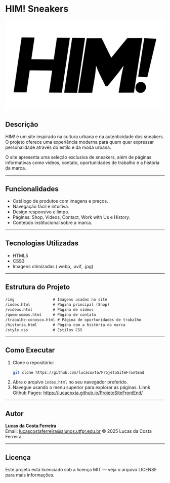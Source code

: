 # HIM! Sneakers

![HIM! Logo](img/HIM!.png)

## Descrição

HIM! é um site inspirado na cultura urbana e na autenticidade dos sneakers. O projeto oferece uma experiência moderna para quem quer expressar personalidade através do estilo e da moda urbana.

O site apresenta uma seleção exclusiva de sneakers, além de páginas informativas como vídeos, contato, oportunidades de trabalho e a história da marca.

---

## Funcionalidades

- Catálogo de produtos com imagens e preços.
- Navegação fácil e intuitiva.
- Design responsivo e limpo.
- Páginas: Shop, Videos, Contact, Work with Us e History.
- Conteúdo institucional sobre a marca.

---

## Tecnologias Utilizadas

- HTML5
- CSS3
- Imagens otimizadas (.webp, .avif, .jpg)

---

## Estrutura do Projeto

```
/img                 # Imagens usadas no site
/index.html          # Página principal (Shop)
/videos.html         # Página de vídeos
/quem-somos.html     # Página de contato
/trabalhe-conosco.html # Página de oportunidades de trabalho
/historia.html       # Página com a história da marca
/style.css           # Estilos CSS
```

---

## Como Executar

1. Clone o repositório:
   ```bash
   git clone https://github.com/lucacoxta/ProjetoSiteFrontEnd
   ```
2. Abra o arquivo `index.html` no seu navegador preferido.
3. Navegue usando o menu superior para explorar as páginas.
Linnk Github Pages: https://lucacoxta.github.io/ProjetoSiteFrontEnd/

---

## Autor

**Lucas da Costa Ferreira**  
Email: lucascostaferreira@alunos.utfpr.edu.br
© 2025 Lucas da Costa Ferreira

---

## Licença

Este projeto está licenciado sob a licença MIT — veja o arquivo LICENSE para mais informações.

